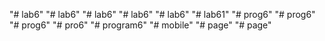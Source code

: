 "# lab6" 
"# lab6" 
"# lab6" 
"# lab6" 
"# lab6" 
"# lab61" 
"# prog6" 
"# prog6" 
"# prog6" 
"# pro6" 
"# program6" 
"# mobile" 
"# page" 
"# page" 
